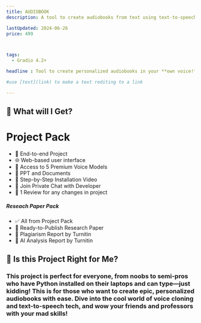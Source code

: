 ```yaml
---
title: AUDIOBOOK
description: A tool to create audiobooks from text using text-to-speech.

lastUpdated: 2024-06-26
price: 499



tags:
  - Gradio 4.2+

headline : Tool to create personalized audiobooks in your **own voice!** Add custom audio effects and background music to transform any text into an engaging auditory experience using [**RVC Real-Time Voice Cloning**](https://www.youtube.com/c/Fireship) and [**TTS Text-to-Speech**](https://www.youtube.com/c/Fireship). 

#use [text](link) to make a text rediting to a link 

---
```


## 🦄 What will I Get?

# Project Pack
- 🚀 End-to-end Project
- 🌐 Web-based user interface
- 🎤 Access to 5 Premium Voice Models
- 📄 PPT and Documents 
- 🎥 Step-by-Step Installation Video
- 💬 Join Private Chat with Developer
- 🔄 1 Review for any changes in project

##### Reseach Paper Pack
- ✅ All from Project Pack
- 📄 Ready-to-Publish Research Paper
- 📝 Plagiarism Report by Turnitin
- 🤖 AI Analysis Report by Turnitin





## 🤔 Is this Project Right for Me?

### This project is perfect for everyone, from noobs to semi-pros who have Python installed on their laptops and can type—just kidding! This is for those who want to create epic, personalized audiobooks with ease. Dive into the cool world of voice cloning and text-to-speech tech, and wow your friends and professors with your mad skills!  




